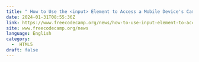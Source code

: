 ```yaml
---
title: " How to Use the <input> Element to Access a Mobile Device's Camera "
date: 2024-01-31T08:55:36Z
link: https://www.freecodecamp.org/news/how-to-use-input-element-to-access-camera-on-mobile/?utm_medium=RSS&utm_source=news.12bit.vn
site: www.freecodecamp.org/news
language: English
category:
  -  HTML5 
draft: false
---
```


